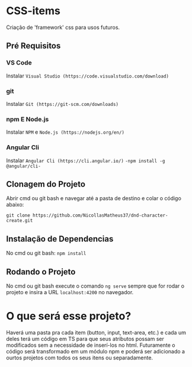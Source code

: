 # CSS-items
Criação de 'framework' css para usos futuros.

## Pré Requisitos

### VS Code
Instalar `Visual Studio (https://code.visualstudio.com/download)`

### git
Instalar `Git (https://git-scm.com/downloads)`

### npm E Node.js
Instalar `NPM` e `Node.js (https://nodejs.org/en/)`

### Angular Cli
Instalar `Angular Cli (https://cli.angular.io/)`
    `-npm install -g @angular/cli-`

## Clonagem do Projeto

Abrir cmd ou git bash e navegar até a pasta de destino e colar o código abaixo:

`git clone https://github.com/NicollasMatheus37/dnd-character-create.git`

## Instalação de Dependencias

No cmd ou git bash: `npm install`

## Rodando o Projeto

No cmd ou git bash execute o comando `ng serve` sempre que for rodar o projeto e insira a URL `localhost:4200` no navegador.

# O que será esse projeto?

Haverá uma pasta pra cada item (button, input, text-area, etc.) e cada um deles terá um código em TS para que seus atributos possam ser modificados sem a necessidade de inserí-los no html. Futuramente o código será transformado em um módulo npm e poderá ser adicionado a ourtos projetos com todos os seus itens ou separadamente.
